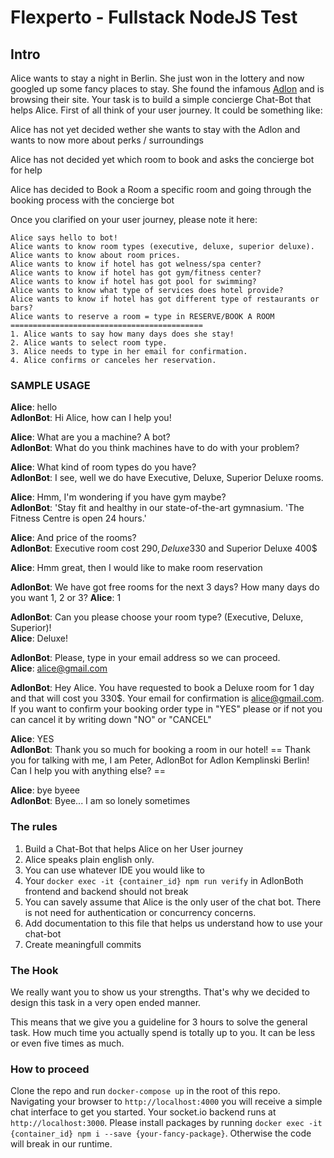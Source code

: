 # Flexperto - Fullstack NodeJS Test

## Intro

Alice wants to stay a night in Berlin. She just won in the lottery and now googled up some fancy places to stay. She found the infamous [Adlon](https://www.google.de/maps/uv?hl=en&pb=!1s0x47a851c6881c041d:0x19e4dfebf31b7ed9!2m22!2m2!1i80!2i80!3m1!2i20!16m16!1b1!2m2!1m1!1e1!2m2!1m1!1e3!2m2!1m1!1e5!2m2!1m1!1e4!2m2!1m1!1e6!3m1!7e115!4shttps://picasaweb.google.com/lh/sredir?uname%3D104793711026383055318%26id%3D6142425933586138834%26target%3DPHOTO!5sadlon+hotel+-+Google+Search&imagekey=!1e3!2s-yeiYMx0JfdI/VT5H17aMhtI/AAAAAAAAAHk/QPmkJVHMy8YKwV663sf3y9PXWn92eIdrACLIBGAYYCw&sa=X&ved=0ahUKEwjMyO_wnvzWAhWE6xQKHe9oAvwQoioItQEwDg) and is browsing their site. Your task is to build a simple concierge Chat-Bot that helps Alice. First of all think of your user journey. It could be something like:

Alice has not yet decided wether she wants to stay with the Adlon and wants to now more about perks / surroundings

Alice has not decided yet which room to book and asks the concierge bot for help

Alice has decided to Book a Room a specific room and going through the booking process with the concierge bot

Once you clarified on your user journey, please note it here:

```
Alice says hello to bot!
Alice wants to know room types (executive, deluxe, superior deluxe). 
Alice wants to know about room prices.
Alice wants to know if hotel has got welness/spa center?
Alice wants to know if hotel has got gym/fitness center?
Alice wants to know if hotel has got pool for swimming?
Alice wants to know what type of services does hotel provide?
Alice wants to know if hotel has got different type of restaurants or bars?
Alice wants to reserve a room = type in RESERVE/BOOK A ROOM
===========================================
1. Alice wants to say how many days does she stay!
2. Alice wants to select room type. 
3. Alice needs to type in her email for confirmation.
4. Alice confirms or canceles her reservation.
```

### SAMPLE USAGE
**Alice**: hello <br />
**AdlonBot**: Hi Alice, how can I help you!

**Alice**: What are you a machine? A bot? <br />
**AdlonBot**: What do you think machines have to do with your problem?

**Alice**: What kind of room types do you have? <br />
**AdlonBot**: I see, well we do have Executive, Deluxe, Superior Deluxe rooms.

**Alice**: Hmm, I'm wondering if you have gym maybe? <br />
**AdlonBot**: 'Stay fit and healthy in our state-of-the-art gymnasium. 'The Fitness Centre is 
open 24 hours.'

**Alice**: And price of the rooms? <br />
**AdlonBot**: Executive room cost 290$, Deluxe 330$ and Superior Deluxe 400$

**Alice**: Hmm great, then I would like to make room reservation <br />

**AdlonBot**: We have got free rooms for the next 3 days? How many days do you want 1, 2 or 3?
**Alice**: 1 <br />

**AdlonBot**: Can you please choose your room type? (Executive, Deluxe, Superior)!<br />
**Alice**: Deluxe! <br />

**AdlonBot**: Please, type in your email address so we can proceed. <br />
**Alice**: alice@gmail.com <br />

**AdlonBot**: Hey Alice. You have requested to book a Deluxe room for
1 day and that will cost you 330$. 
Your email for confirmation is alice@gmail.com. <br />
If you want to confirm your booking order type in "YES" please or if not you can
cancel it by writing down "NO" or "CANCEL"

**Alice**: YES <br />
**AdlonBot**: Thank you so much for booking a room in our hotel! == Thank you for talking with 
me, I am Peter, AdlonBot for Adlon Kemplinski Berlin!
Can I help you with anything else? ==

**Alice**: bye byeee <br />
**AdlonBot**: Byee... I am so lonely sometimes
### The rules

  1. Build a Chat-Bot that helps Alice on her User journey
  2. Alice speaks plain english only.
  3. You can use whatever IDE you would like to
  4. Your ```docker exec -it {container_id} npm run verify``` in AdlonBoth frontend and backend 
  should 
  not break
  5. You can savely assume that Alice is the only user of the chat bot. There is not need for authentication or concurrency concerns.
  6. Add documentation to this file that helps us understand how to use your chat-bot
  7. Create meaningfull commits


### The Hook


We really want you to show us your strengths. That's why we decided to design this task in a very open ended manner.

This means that we give you a guideline for 3 hours to solve the general task. How much time you actually spend is totally up to you. It can be less or even five times as much.


### How to proceed
Clone the repo and run ```docker-compose up``` in the root of this repo. Navigating your browser 
to ```http://localhost:4000``` you will receive a simple chat interface to get you started. Your socket.io backend runs at ```http://localhost:3000```. Please install packages by running ```docker exec -it {container_id} npm i --save {your-fancy-package}```. Otherwise the code will break in our runtime.

